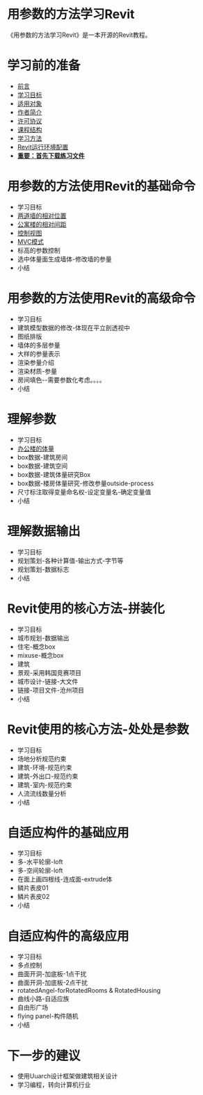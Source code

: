 # 用参数的方法学习Revit #

《用参数的方法学习Revit》是一本开源的Revit教程。

# 学习前的准备 #
- [前言](https://github.com/quanbinn/Learn-Revit-the-Parametric-Way/blob/f225b05501ee2ae1fb3f51086a3cb09a19613207/%E7%AB%A01-%E5%AD%A6%E4%B9%A0%E5%89%8D%E7%9A%84%E5%87%86%E5%A4%87/0-%E5%89%8D%E8%A8%80.md)
- [学习目标](https://github.com/quanbinn/Learn-Revit-the-Parametric-Way/blob/f225b05501ee2ae1fb3f51086a3cb09a19613207/%E7%AB%A01-%E5%AD%A6%E4%B9%A0%E5%89%8D%E7%9A%84%E5%87%86%E5%A4%87/1.%E5%AD%A6%E4%B9%A0%E7%9B%AE%E6%A0%87.md)
- [适用对象](https://github.com/quanbinn/Learn-Revit-the-Parametric-Way/blob/f225b05501ee2ae1fb3f51086a3cb09a19613207/%E7%AB%A01-%E5%AD%A6%E4%B9%A0%E5%89%8D%E7%9A%84%E5%87%86%E5%A4%87/2-%E9%80%82%E7%94%A8%E5%AF%B9%E8%B1%A1.md)
- [作者简介](https://github.com/quanbinn/Learn-Revit-the-Parametric-Way/blob/f225b05501ee2ae1fb3f51086a3cb09a19613207/%E7%AB%A01-%E5%AD%A6%E4%B9%A0%E5%89%8D%E7%9A%84%E5%87%86%E5%A4%87/3-%E4%BD%9C%E8%80%85%E7%AE%80%E4%BB%8B.md)
- [许可协议](https://github.com/quanbinn/Learn-Revit-the-Parametric-Way/blob/f225b05501ee2ae1fb3f51086a3cb09a19613207/%E7%AB%A01-%E5%AD%A6%E4%B9%A0%E5%89%8D%E7%9A%84%E5%87%86%E5%A4%87/4-%E8%AE%B8%E5%8F%AF%E5%8D%8F%E8%AE%AE.md)
- [课程结构](https://github.com/quanbinn/Learn-Revit-the-Parametric-Way/blob/f225b05501ee2ae1fb3f51086a3cb09a19613207/%E7%AB%A01-%E5%AD%A6%E4%B9%A0%E5%89%8D%E7%9A%84%E5%87%86%E5%A4%87/5-%E8%AF%BE%E7%A8%8B%E7%BB%93%E6%9E%84.md)
- [学习方法](https://github.com/quanbinn/Learn-Revit-the-Parametric-Way/blob/f225b05501ee2ae1fb3f51086a3cb09a19613207/%E7%AB%A01-%E5%AD%A6%E4%B9%A0%E5%89%8D%E7%9A%84%E5%87%86%E5%A4%87/6-%E5%AD%A6%E4%B9%A0%E6%96%B9%E6%B3%95.md)
- [Revit运行环境配置](https://github.com/quanbinn/Learn-Revit-the-Parametric-Way/blob/f225b05501ee2ae1fb3f51086a3cb09a19613207/%E7%AB%A01-%E5%AD%A6%E4%B9%A0%E5%89%8D%E7%9A%84%E5%87%86%E5%A4%87/7-Revit%E8%BF%90%E8%A1%8C%E7%8E%AF%E5%A2%83%E9%85%8D%E7%BD%AE.md)
- **[重要：首先下载练习文件](https://github.com/quanbinn/Learn-Revit-the-Parametric-Way/blob/f225b05501ee2ae1fb3f51086a3cb09a19613207/%E7%AB%A01-%E5%AD%A6%E4%B9%A0%E5%89%8D%E7%9A%84%E5%87%86%E5%A4%87/8.%E9%87%8D%E8%A6%81%EF%BC%9A%E9%A6%96%E5%85%88%E4%B8%8B%E8%BD%BD%E7%BB%83%E4%B9%A0%E6%96%87%E4%BB%B6.md)**

# 用参数的方法使用Revit的基础命令 #
- 学习目标
- [两道墙的相对位置](https://github.com/quanbinn/Learn-Revit-the-Parametric-Way/blob/master/%E7%AB%A02-%E7%94%A8%E5%8F%82%E6%95%B0%E7%9A%84%E6%96%B9%E6%B3%95%E4%BD%BF%E7%94%A8Revit%E7%9A%84%E5%9F%BA%E7%A1%80%E5%91%BD%E4%BB%A4/%E7%BB%83%E4%B9%A01-%E4%B8%A4%E9%81%93%E5%A2%99%E7%9A%84%E7%9B%B8%E5%AF%B9%E4%BD%8D%E7%BD%AE.md)
- [公寓楼的相对间距](https://github.com/quanbinn/Learn-Revit-the-Parametric-Way/blob/master/%E7%AB%A02-%E7%94%A8%E5%8F%82%E6%95%B0%E7%9A%84%E6%96%B9%E6%B3%95%E4%BD%BF%E7%94%A8Revit%E7%9A%84%E5%9F%BA%E7%A1%80%E5%91%BD%E4%BB%A4/%E7%BB%83%E4%B9%A02-%E5%85%AC%E5%AF%93%E6%A5%BC%E7%9A%84%E7%9B%B8%E5%AF%B9%E9%97%B4%E8%B7%9D.md)
- [控制视图](https://github.com/quanbinn/Learn-Revit-the-Parametric-Way/blob/master/%E7%AB%A02-%E7%94%A8%E5%8F%82%E6%95%B0%E7%9A%84%E6%96%B9%E6%B3%95%E4%BD%BF%E7%94%A8Revit%E7%9A%84%E5%9F%BA%E7%A1%80%E5%91%BD%E4%BB%A4/%E7%BB%83%E4%B9%A03-%E6%8E%A7%E5%88%B6%E8%A7%86%E5%9B%BE.md)
- [MVC模式](https://github.com/quanbinn/Learn-Revit-the-Parametric-Way/blob/master/%E7%AB%A02-%E7%94%A8%E5%8F%82%E6%95%B0%E7%9A%84%E6%96%B9%E6%B3%95%E4%BD%BF%E7%94%A8Revit%E7%9A%84%E5%9F%BA%E7%A1%80%E5%91%BD%E4%BB%A4/%E7%BB%83%E4%B9%A04-MVC%E6%A8%A1%E5%BC%8F.md)
- 标高的参数控制
- 选中体量面生成墙体-修改墙的参量
- 小结

# 用参数的方法使用Revit的高级命令 #
- 学习目标
- 建筑模型数据的修改-体现在平立剖透视中
- 图纸排版
- 墙体的多层参量
- 大样的参量表示
- 渲染参量介绍
- 渲染材质-参量
- 房间填色--需要参数化考虑。。。。
- 小结

# 理解参数 #
- 学习目标
- [办公楼的体量](https://github.com/quanbinn/Learn-Revit-the-Parametric-Way/blob/master/%E7%AB%A04-%E7%90%86%E8%A7%A3%E5%8F%82%E6%95%B0/%E7%BB%83%E4%B9%A01-%E5%8A%9E%E5%85%AC%E6%A5%BC%E7%9A%84%E4%BD%93%E9%87%8F.md)
- box数据-建筑房间
- box数据-建筑空间
- box数据-建筑体量研究Box
- box数据-楼房体量研究-修改参量outside-process
- 尺寸标注取得变量命名权-设定变量名-确定变量值
- 小结

# 理解数据输出 #
- 学习目标
- 规划策划-各种计算值-输出方式-字节等
- 规划策划-数据标志
- 小结

# Revit使用的核心方法-拼装化 #
- 学习目标
- 城市规划-数据输出
- 住宅-概念box
- mixuse-概念box
- 建筑
- 景观-采用韩国竞赛项目
- 城市设计-链接-大文件
- 链接-项目文件-沧州项目
- 小结

# Revit使用的核心方法-处处是参数 #
- 学习目标
- 场地分析规范约束
- 建筑-环境-规范约束
- 建筑-外出口-规范约束
- 建筑-室内-规范约束
- 人流流线数量分析
- 小结

# 自适应构件的基础应用 #
- 学习目标
- 多-水平轮廓-loft
- 多-空间轮廓-loft
- 在面上画四根线-连成面-extrude体
- 鳞片表皮01
- 鳞片表皮02
- 小结

# 自适应构件的高级应用 #
- 学习目标
- 多点控制
- 曲面开洞-加底板-1点干扰
- 曲面开洞-加底板-2点干扰
- rotatedAngel-forRotatedRooms & RotatedHousing
- 曲线小路-自适应族
- 自由形广场
- flying panel-构件随机
- 小结

# 下一步的建议 #
- 使用Uuarch设计框架做建筑相关设计
- 学习编程，转向计算机行业






